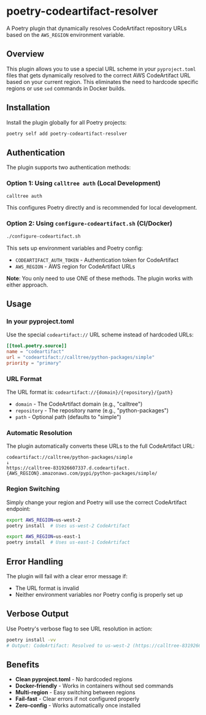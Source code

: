 # poetry-codeartifact-resolver

A Poetry plugin that dynamically resolves CodeArtifact repository URLs based on the `AWS_REGION` environment variable.

## Overview

This plugin allows you to use a special URL scheme in your `pyproject.toml` files that gets dynamically resolved to the correct AWS CodeArtifact URL based on your current region. This eliminates the need to hardcode specific regions or use `sed` commands in Docker builds.

## Installation

Install the plugin globally for all Poetry projects:

```bash
poetry self add poetry-codeartifact-resolver
```

## Authentication

The plugin supports two authentication methods:

### Option 1: Using `calltree auth` (Local Development)
```bash
calltree auth
```
This configures Poetry directly and is recommended for local development.

### Option 2: Using `configure-codeartifact.sh` (CI/Docker)
```bash
./configure-codeartifact.sh
```
This sets up environment variables and Poetry config:
- `CODEARTIFACT_AUTH_TOKEN` - Authentication token for CodeArtifact
- `AWS_REGION` - AWS region for CodeArtifact URLs

**Note**: You only need to use ONE of these methods. The plugin works with either approach.

## Usage

### In your pyproject.toml

Use the special `codeartifact://` URL scheme instead of hardcoded URLs:

```toml
[[tool.poetry.source]]
name = "codeartifact"
url = "codeartifact://calltree/python-packages/simple"
priority = "primary"
```

### URL Format

The URL format is: `codeartifact://{domain}/{repository}/{path}`

- `domain` - The CodeArtifact domain (e.g., "calltree")
- `repository` - The repository name (e.g., "python-packages")
- `path` - Optional path (defaults to "simple")

### Automatic Resolution

The plugin automatically converts these URLs to the full CodeArtifact URL:

```
codeartifact://calltree/python-packages/simple
↓
https://calltree-831926607337.d.codeartifact.{AWS_REGION}.amazonaws.com/pypi/python-packages/simple/
```

### Region Switching

Simply change your region and Poetry will use the correct CodeArtifact endpoint:

```bash
export AWS_REGION=us-west-2
poetry install  # Uses us-west-2 CodeArtifact

export AWS_REGION=us-east-1
poetry install  # Uses us-east-1 CodeArtifact
```

## Error Handling

The plugin will fail with a clear error message if:
- The URL format is invalid
- Neither environment variables nor Poetry config is properly set up

## Verbose Output

Use Poetry's verbose flag to see URL resolution in action:

```bash
poetry install -vv
# Output: CodeArtifact: Resolved to us-west-2 (https://calltree-831926607337.d.codeartifact.us-west-2.amazonaws.com/...)
```

## Benefits

- **Clean pyproject.toml** - No hardcoded regions
- **Docker-friendly** - Works in containers without sed commands  
- **Multi-region** - Easy switching between regions
- **Fail-fast** - Clear errors if not configured properly
- **Zero-config** - Works automatically once installed